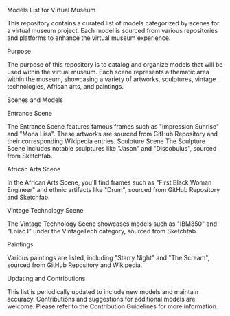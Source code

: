 
Models List for Virtual Museum 

This repository contains a curated list of models categorized by scenes for a virtual museum project. Each model is sourced from various repositories and platforms to enhance the virtual museum experience.


Purpose

The purpose of this repository is to catalog and organize models that will be used within the virtual museum. Each scene represents a thematic area within the museum, showcasing a variety of artworks, sculptures, vintage technologies, African arts, and paintings.


Scenes and Models

Entrance Scene

The Entrance Scene features famous frames such as "Impression Sunrise" and "Mona Lisa". These artworks are sourced from GitHub Repository and their corresponding Wikipedia entries.
Sculpture Scene
The Sculpture Scene includes notable sculptures like "Jason" and "Discobulus", sourced from Sketchfab.

African Arts Scene

In the African Arts Scene, you'll find frames such as "First Black Woman Engineer" and ethnic artifacts like "Drum", sourced from GitHub Repository and Sketchfab.

Vintage Technology Scene

The Vintage Technology Scene showcases models such as "IBM350" and "Eniac I" under the VintageTech category, sourced from Sketchfab.

Paintings

Various paintings are listed, including "Starry Night" and "The Scream", sourced from GitHub Repository and Wikipedia.

Updating and Contributions

This list is periodically updated to include new models and maintain accuracy. Contributions and suggestions for additional models are welcome. Please refer to the Contribution Guidelines for more information.
